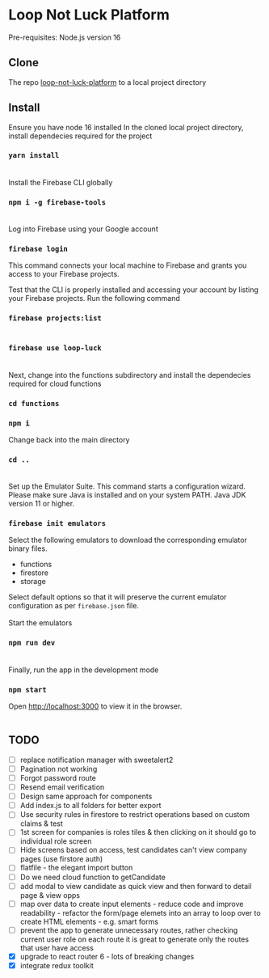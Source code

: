 # Loop Not Luck Platform

Pre-requisites:
Node.js version 16

## Clone
The repo [loop-not-luck-platform](https://github.com/ranga27/loop-not-luck-platform) to a local project directory
## Install
Ensure you have node 16 installed
In the cloned local project directory, install dependecies required for the project
### `yarn install`</br></br>
Install the Firebase CLI globally
### `npm i -g firebase-tools`</br></br>
Log into Firebase using your Google account
### `firebase login`
This command connects your local machine to Firebase and grants you access to your Firebase projects.

Test that the CLI is properly installed and accessing your account by listing your Firebase projects. Run the following command
### `firebase projects:list`</br></br>
### `firebase use loop-luck`</br></br>
Next, change into the functions subdirectory and install the dependecies required for cloud functions
### `cd functions`
### `npm i`
Change back into the main directory
### `cd ..`</br></br>
Set up the Emulator Suite. This command starts a configuration wizard. Please make sure Java is installed and on your system PATH. Java JDK version 11 or higher.

### `firebase init emulators`
Select the following emulators to download the corresponding emulator binary files. 
* functions
* firestore
* storage

Select default options so that it will preserve the current emulator configuration as per `firebase.json` file.</br></br>
Start the emulators 
### `npm run dev`</br></br>
Finally, run the app in the development mode
### `npm start`
Open [http://localhost:3000](http://localhost:3000) to view it in the browser.</br></br>

## TODO

- [ ] replace notification manager with sweetalert2
- [ ] Pagination not working
- [ ] Forgot password route
- [ ] Resend email verification
- [ ] Design same approach for components
- [ ] Add index.js to all folders for better export
- [ ] Use security rules in firestore to restrict operations based on custom claims & test
- [ ] 1st screen for companies is roles tiles & then clicking on it should go to individual role screen
- [ ] Hide screens based on access, test candidates can't view company pages (use firstore auth)
- [ ] flatfile - the elegant import button
- [ ] Do we need cloud function to getCandidate
- [ ] add modal to view candidate as quick view and then forward to detail page & view opps
- [ ] map over data to create input elements - reduce code and improve readability - refactor the form/page elemets into an array to loop over to create HTML elements - e.g. smart forms
- [ ] prevent the app to generate unnecessary routes, rather checking current user role on each route it is great to generate only the routes that user have access
- [x] upgrade to react router 6 - lots of breaking changes
- [x] integrate redux toolkit